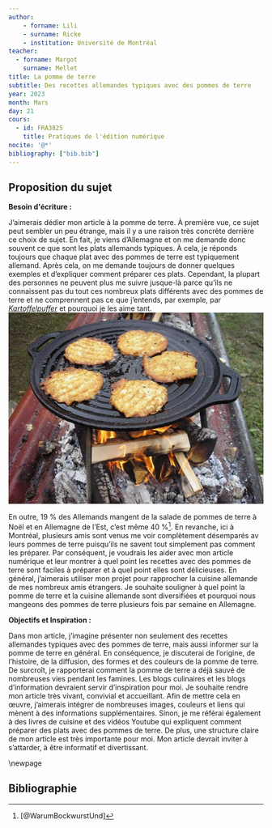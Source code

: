```yaml
--- 
author: 
    - forname: Lili
    - surname: Ricke
    - institution: Université de Montréal
teacher: 
  - forname: Margot
    surname: Mellet
title: La pomme de terre
subtitle: Des recettes allemandes typiques avec des pommes de terre
year: 2023
month: Mars
day: 21
cours:
  - id: FRA3825
    title: Pratiques de l'édition numérique
nocite: '@*'
bibliography: ["bib.bib"]
---
```


## Proposition du sujet

**Besoin d'écriture  :**

J’aimerais dédier mon article à la pomme de terre. À première vue, ce sujet peut sembler un peu étrange, mais il y a une raison très concrète derrière ce choix de sujet. En fait, je viens d’Allemagne et on me demande donc souvent ce que sont les plats allemands typiques. À cela, je réponds toujours que chaque plat avec des pommes de terre est typiquement allemand. Après cela, on me demande toujours de donner quelques exemples et d’expliquer comment préparer ces plats. Cependant, la plupart des personnes ne peuvent plus me suivre jusque-là parce qu’ils ne connaissent pas du tout ces nombreux plats différents avec des pommes de terre et ne comprennent pas ce que j’entends, par exemple, par [*Kartoffelpuffer*](https://fr.wikipedia.org/wiki/Galette_de_pommes_de_terre) et pourquoi je les aime tant.
![Kartoffelpuffer](/media/Kartoffelpuffer.jpg)

En outre, 19  % des Allemands mangent de la salade de pommes de terre à Noël et en Allemagne de l’Est, c’est même 40  %[^1]. En revanche, ici à Montréal, plusieurs amis sont venus me voir complètement désemparés av leurs pommes de terre puisqu’ils ne savent tout simplement pas comment les préparer. Par conséquent, je voudrais les aider avec mon article numérique et leur montrer à quel point les recettes avec des pommes de terre sont faciles à préparer et à quel point elles sont délicieuses. En général, j’aimerais utiliser mon projet pour rapprocher la cuisine allemande de mes nombreux amis étrangers. Je souhaite souligner à quel point la pomme de terre et la cuisine allemande sont diversifiées et pourquoi nous mangeons des pommes de terre plusieurs fois par semaine en Allemagne.

**Objectifs et Inspiration  :**

Dans mon article, j’imagine présenter non seulement des recettes allemandes typiques avec des pommes de terre, mais aussi informer sur la pomme de terre en général. En conséquence, je discuterai de l’origine, de l’histoire, de la diffusion, des formes et des couleurs de la pomme de terre. De surcroît, je rapporterai comment la pomme de terre a déjà sauvé de nombreuses vies pendant les famines. Les blogs culinaires et les blogs d’information devraient servir d’inspiration pour moi. Je souhaite rendre mon article très vivant, convivial et accueillant. Afin de mettre cela en œuvre, j’aimerais intégrer de nombreuses images, couleurs et liens qui mènent à des informations supplémentaires. Sinon, je me référai également à des livres de cuisine et des vidéos Youtube qui expliquent comment préparer des plats avec des pommes de terre. De plus, une structure claire de mon article est très importante pour moi. Mon article devrait inviter à s’attarder, à être informatif et divertissant.
[^1]: [@WarumBockwurstUnd]

\newpage

## Bibliographie
